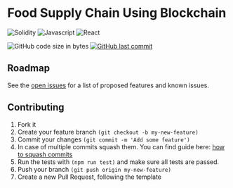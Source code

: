 # Food Supply Chain Using Blockchain
![Solidity](https://img.shields.io/badge/Solidity-000000?style=for-the-badge&logo=solidity&logoColor=white) 
![Javascript](https://img.shields.io/badge/Javascript-ffff00?&style=for-the-badge&logo=react&logoColor=black) 
![React](https://img.shields.io/badge/React-0095D5?&style=for-the-badge&logo=react&logoColor=white) 

![GitHub code size in bytes](https://img.shields.io/github/languages/code-size/lakshya-20/supply-chain?style=for-the-badge)
[![GitHub last commit](https://img.shields.io/github/last-commit/lakshya-20/supply-chain?style=for-the-badge)](https://github.com/lakshya-20/supply-chain/commits)

<!--
## Project description
(to be added)
-->

<!--
## Development Setup
(to be added)
-->

<!--## Building the Code
(to be added)
-->
## Roadmap

See the [open issues](https://github.com/code-gambit/vt-webclient/issues) for a list of proposed features and known issues.

## Contributing
1. Fork it
2. Create your feature branch `(git checkout -b my-new-feature)`
3. Commit your changes `(git commit -m 'Add some feature')`
4. In case of multiple commits squash them. You can find guide here: [how to squash commits](https://medium.com/@slamflipstrom/a-beginners-guide-to-squashing-commits-with-git-rebase-8185cf6e62ec)
4. Run the tests with `(npm run test)` and make sure all tests are passed.
5. Push your branch `(git push origin my-new-feature)`
6. Create a new Pull Request, following the template

<!--## CI
(to be added)
-->
